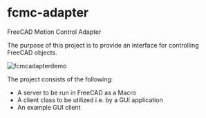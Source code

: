 # fcmc-adapter
FreeCAD Motion Control Adapter

The purpose of this project is to provide an interface for controlling FreeCAD objects.

![fcmcadapterdemo](https://user-images.githubusercontent.com/104628764/179960008-6ca233bc-4d88-4108-a77e-e2affa21e470.gif)

The project consists of the following:

<ul>
  <li>A server to be run in FreeCAD as a Macro</li>
  <li>A client class to be utilized i.e. by a GUI application</li>
  <li>An example GUI client</li>
</ul>
